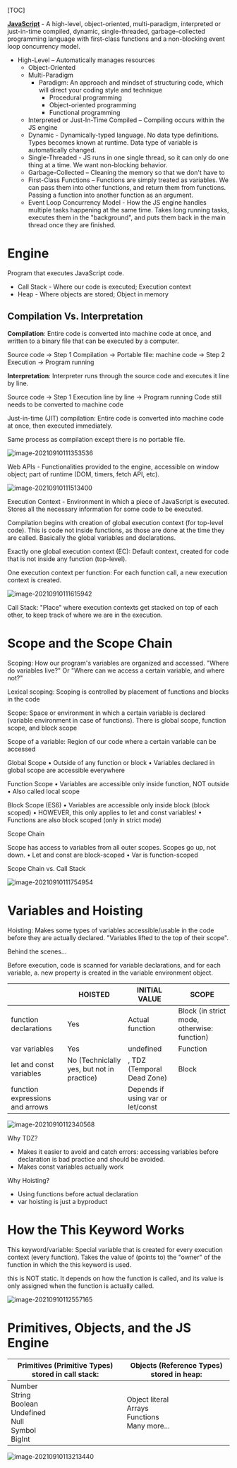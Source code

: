 [TOC]

**<u>JavaScript</u>** - A high-level, object-oriented, multi-paradigm, interpreted or just-in-time compiled, dynamic, single-threaded, garbage-collected programming language with first-class functions and a non-blocking event loop concurrency model.

- High-Level – Automatically manages resources
  - Object-Oriented
  - Multi-Paradigm
    - Paradigm: An approach and mindset of structuring code, which will direct your coding style and technique
      - Procedural programming
      - Object-oriented programming
      - Functional programming
  - Interpreted or Just-In-Time Compiled – Compiling occurs within the JS engine
  - Dynamic - Dynamically-typed language. No data type definitions. Types becomes known at runtime. Data type of variable is automatically changed.
  - Single-Threaded - JS runs in one single thread, so it can only do one thing at a time. We want non-blocking behavior.
  - Garbage-Collected – Cleaning the memory so that we don't have to
  - First-Class Functions – Functions are simply treated as variables. We can pass them into other functions, and return them from functions. Passing a function into another function as an argument.
  - Event Loop Concurrency Model - How the JS engine handles multiple tasks happening at the same time. Takes long running tasks, executes them in the "background", and puts them back in the main thread once they are finished.

# Engine

Program that executes JavaScript code.

- Call Stack - Where our code is executed; Execution context
- Heap - Where objects are stored; Object in memory

## Compilation Vs. Interpretation

**Compilation**: Entire code is converted into machine code at once, and written to a binary file that can be executed by a computer.

Source code -> Step 1 Compilation -> Portable file: machine code -> Step 2 Execution -> Program running

**Interpretation**: Interpreter runs through the source code and executes it line by line.

Source code -> Step 1 Execution line by line -> Program running
Code still needs to be converted to machine code

Just-in-time (JIT) compilation: Entire code is converted into machine code at once, then executed immediately.

Same process as compilation except there is no portable file.

![image-20210910111353536](../Images/image-20210910111353536.png)

Web APIs - Functionalities provided to the engine, accessible on window object; part of runtime (DOM, timers, fetch API, etc).

![image-20210910111513400](../Images/image-20210910111513400.png)

Execution Context - Environment in which a piece of JavaScript is executed. Stores all the necessary information for some code to be executed.

Compilation begins with creation of global execution context (for top-level code). This is code not inside functions, as those are done at the time they are called. Basically the global variables and declarations.

Exactly one global execution context (EC): Default context, created for code that is not inside any function (top-level).

One execution context per function: For each function call, a new execution context is created.

![image-20210910111615942](../Images/image-20210910111615942.png)

Call Stack: "Place" where execution contexts get stacked on top of each other, to keep track of where we are in the execution.

# Scope and the Scope Chain

Scoping: How our program's variables are organized and accessed. "Where do variables live?" Or "Where can we access a certain variable, and where not?"

Lexical scoping: Scoping is controlled by placement of functions and blocks in the code

Scope: Space or environment in which a certain variable is declared (variable environment in case of functions). There is global scope, function scope, and block scope

Scope of a variable: Region of our code where a certain variable can be accessed 

Global Scope
	• Outside of any function or block
	• Variables declared in global scope are accessible everywhere

Function Scope
	• Variables are accessible only inside function, NOT outside
	• Also called local scope

Block Scope (ES6)
	• Variables are accessible only inside block (block scoped)
	• HOWEVER, this only applies to let and const variables!
	• Functions are also block scoped (only in strict mode)

Scope Chain

Scope has access to variables from all outer scopes. Scopes go up, not down.
	• Let and const are block-scoped
	• Var is function-scoped

Scope Chain vs. Call Stack

![image-20210910111754954](../Images/image-20210910111754954.png)

# Variables and Hoisting

Hoisting: Makes some types of variables accessible/usable in the code before they are actually declared. "Variables lifted to the top of their scope".

Behind the scenes...

Before execution, code is scanned for variable declarations, and for each variable, a. new property is created in the  variable environment object.

|                                 | HOISTED                                    | INITIAL VALUE                             | SCOPE                                       |
| ------------------------------- | ------------------------------------------ | ----------------------------------------- | ------------------------------------------- |
| function declarations           | Yes                                        | Actual function                           | Block (in strict mode, otherwise: function) |
| var variables                   | Yes                                        | undefined                                 | Function                                    |
| let and const variables         | No (Techniclally yes, but not in practice) | <uninitialized>, TDZ (Temporal Dead Zone) | Block                                       |
| function expressions and arrows |                                            | Depends if using var or let/const         |                                             |

![image-20210910112340568](../Images/image-20210910112340568.png)

Why TDZ?

- Makes it easier to avoid and catch errors: accessing variables before declaration is bad practice and should be avoided.
- Makes const variables actually work	

Why Hoisting?

- Using functions before actual declaration
- var hoisting is just a byproduct

# How the This Keyword Works

This keyword/variable: Special variable that is created for every execution context (every function). Takes the value of (points to) the "owner" of the function in which the this keyword is used.

this is NOT static. It depends on how the function is called, and its value is only assigned when the function is actually called.

![image-20210910112557165](../Images/image-20210910112557165.png)

# Primitives, Objects, and the JS Engine

| Primitives (Primitive Types) stored in call stack:           | Objects (Reference Types) stored in heap:                   |
| ------------------------------------------------------------ | ----------------------------------------------------------- |
| Number<br />String<br />Boolean<br />Undefined<br />Null<br />Symbol<br />BigInt | Object literal<br />Arrays<br />Functions<br />Many more... |

![image-20210910113213440](../Images/image-20210910113213440.png)

